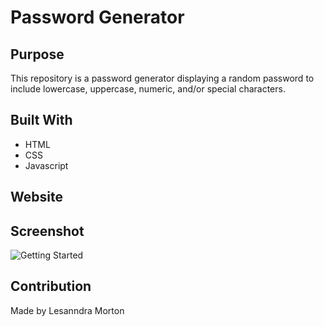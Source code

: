 # Password Generator 

## Purpose

This repository is a password generator displaying a random password to include lowercase, uppercase, numeric, and/or special characters.


## Built With
* HTML
* CSS
* Javascript

## Website


## Screenshot
![Getting Started]()


## Contribution
Made by Lesanndra Morton